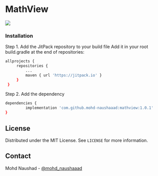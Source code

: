 # MathView

<!-- Jitpack link -->
[![](https://jitpack.io/v/mohd-naushaaad/MathView.svg)](https://jitpack.io/#mohd-naushaaad/MathView)

### Installation

Step 1. Add the JitPack repository to your build file
Add it in your root build.gradle at the end of repositories:
   ```sh
   allprojects {
		repositories {
			...
			maven { url 'https://jitpack.io' }
		}
	}
   ```
Step 2. Add the dependency
   ```sh
dependencies {
	        implementation 'com.github.mohd-naushaaad:mathview:1.0.1'
}
   ```
   

<!-- LICENSE -->
## License

Distributed under the MIT License. See `LICENSE` for more information.



<!-- CONTACT -->
## Contact

Mohd Naushad - [@mohd_naushaaad](https://twitter.com/mohd_naushaaad)


